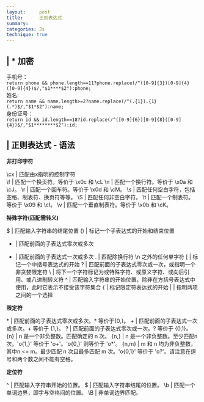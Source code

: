 ```yaml
---
layout:     post
title:      正则表达式
summary: 
categories: Js
technique: true
---
```



## | * 加密

手机号：    
`return phone && phone.length==11?phone.replace(/^([0-9]{3})[0-9]{4}([0-9]{4})$/,"$1****$2"):phone;`       
姓名:   
`return name && name.length>=2?name.replace(/^(.{1}).{1}(.*)$/,"$1*$2"):name;`     
身份证号：    
`return id && id.length==18?id.replace(/^([0-9]{6})[0-9]{8}([0-9]{4})$/,"$1********$2"):id;` 



## | 正则表达式 - 语法


**非打印字符**    

\cx | 匹配由x指明的控制字符   
\f	| 匹配一个换页符。等价于 \x0c 和 \cL 
\n	| 匹配一个换行符。等价于 \x0a 和 \cJ。
\r	| 匹配一个回车符。等价于 \x0d 和 \cM。
\s	| 匹配任何空白字符，包括空格、制表符、换页符等等。 
\S	| 匹配任何非空白字符。 
\t	| 匹配一个制表符。等价于 \x09 和 \cI。 
\v	| 匹配一个垂直制表符。等价于 \x0b 和 \cK。 

**特殊字符(匹配需转义)**

$ | 匹配输入字符串的结尾位置
()	 | 标记一个子表达式的开始和结束位置
* | 匹配前面的子表达式零次或多次
+ | 匹配前面的子表达式一次或多次
. | 匹配除换行符 \n 之外的任何单字符
[ | 标记一个中括号表达式的开始
? | 匹配前面的子表达式零次或一次，或指明一个非贪婪限定符
\ | 将下一个字符标记为或特殊字符、或原义字符、或向后引用、或八进制转义符
^ | 匹配输入字符串的开始位置，除非在方括号表达式中使用，此时它表示不接受该字符集合
{ | 标记限定符表达式的开始 
\| | 指明两项之间的一个选择 


**限定符**

\* | 匹配前面的子表达式零次或多次。* 等价于{0,}。
\+ | 匹配前面的子表达式一次或多次。+ 等价于 {1,}。
? | 匹配前面的子表达式零次或一次。? 等价于 {0,1}。
{n} | n 是一个非负整数。匹配确定的 n 次。
{n,} | n 是一个非负整数。至少匹配n 次。'o{1,}' 等价于 'o+'。'o{0,}' 则等价于 'o*'。
{n,m} | m 和 n 均为非负整数，其中n <= m。最少匹配 n 次且最多匹配 m 次。'o{0,1}' 等价于 'o?'。请注意在逗号和两个数之间不能有空格。


**定位符**

^ | 匹配输入字符串开始的位置。 
$ | 匹配输入字符串结尾的位置。 
\b | 匹配一个单词边界，即字与空格间的位置。
\B | 非单词边界匹配。
